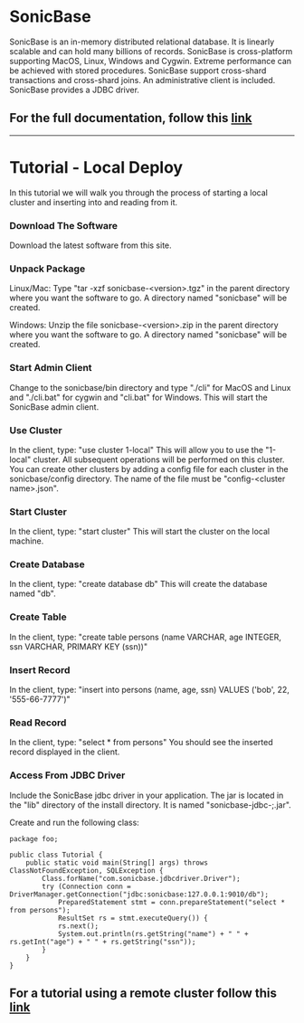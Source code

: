 # SonicBase

SonicBase is an in-memory distributed relational database. It is linearly scalable and can hold many billions of records. SonicBase is cross-platform supporting MacOS, Linux, Windows and Cygwin. Extreme performance can be achieved with stored procedures. SonicBase support cross-shard transactions and cross-shard joins. An administrative client is included. SonicBase provides a JDBC driver.

## For the full **documentation**, follow this [link](https://sonicbase.com/documentation.html)

-----



#    Tutorial - Local Deploy
In this tutorial we will walk you through the process of starting a local cluster and inserting into and reading from it.

###     Download The Software
 Download the latest software from this site.
 
###  Unpack Package
Linux/Mac: Type "tar -xzf sonicbase-&lt;version&gt;.tgz" in the parent directory where you want the software to go. A directory named "sonicbase" will be created.

Windows: Unzip the file sonicbase-&lt;version&gt;.zip in the parent directory where you want the software to go. A directory named "sonicbase" will be created.

### Start Admin Client
Change to the sonicbase/bin directory and type "./cli" for MacOS and Linux and "./cli.bat" for cygwin and "cli.bat" for Windows. This will start the SonicBase admin client.

### Use Cluster
In the client, type:
    "use cluster 1-local"
This will allow you to use the "1-local" cluster. All subsequent operations will be performed on this cluster. You can create other clusters by adding a config file for each cluster in the sonicbase/config directory. The name of the file must be "config-&lt;cluster name&gt;.json". 

### Start Cluster
In the client, type:
    "start cluster"
This will start the cluster on the local machine.

### Create Database
In the client, type:
    "create database db"
This will create the database named "db".
    
### Create Table
In the client, type:
    "create table persons (name VARCHAR, age INTEGER, ssn VARCHAR, PRIMARY KEY (ssn))"
    
### Insert Record
In the client, type:
    "insert into persons (name, age, ssn) VALUES ('bob', 22, '555-66-7777')"

### Read Record
In the client, type:
    "select * from persons"
You should see the inserted record displayed in the client.
    
### Access From JDBC Driver
Include the SonicBase jdbc driver in your application. The jar is located in the "lib" directory of the install directory. It is named "sonicbase-jdbc-<version>;.jar".

Create and run the following class:

~~~
package foo;

public class Tutorial {
    public static void main(String[] args) throws ClassNotFoundException, SQLException {
        Class.forName("com.sonicbase.jdbcdriver.Driver");
        try (Connection conn = DriverManager.getConnection("jdbc:sonicbase:127.0.0.1:9010/db");
            PreparedStatement stmt = conn.prepareStatement("select * from persons");
            ResultSet rs = stmt.executeQuery()) {
            rs.next();
            System.out.println(rs.getString("name") + " " + rs.getInt("age") + " " + rs.getString("ssn"));
        }
    }
}
~~~

## For a tutorial using a remote cluster follow this [link](https://sonicbase.com/documentation.html)

